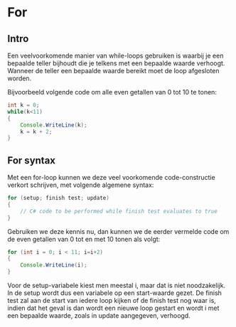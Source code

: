 # For

## Intro
Een veelvoorkomende manier van while-loops gebruiken is waarbij je een bepaalde teller bijhoudt die je telkens met een bepaalde waarde verhoogt. Wanneer de teller een bepaalde waarde bereikt moet de loop afgesloten worden.

Bijvoorbeeld volgende code om alle even getallen van 0 tot 10 te tonen:

```java
int k = 0;
while(k<11)
{
    Console.WriteLine(k);
    k = k + 2;
}
```
## For syntax
Met een for-loop kunnen we deze veel voorkomende code-constructie verkort schrijven, met volgende algemene syntax:

```java
for (setup; finish test; update)
{
    // C# code to be performed while finish test evaluates to true
}
```

Gebruiken we deze kennis nu, dan kunnen we de eerder vermelde code om de even getallen van 0 tot en met 10 tonen als volgt:

```java
for (int i = 0; i < 11; i=i+2)
{
    Console.WriteLine(i);
}
```
Voor de setup-variabele kiest men meestal i, maar dat is niet noodzakelijk. In de setup wordt dus een variabele op een start-waarde gezet. De finish test zal aan de start van iedere loop kijken of de finish test nog waar is, indien dat het geval is dan wordt een nieuwe loop gestart en wordt i met een bepaalde waarde, zoals in update aangegeven, verhoogd.
